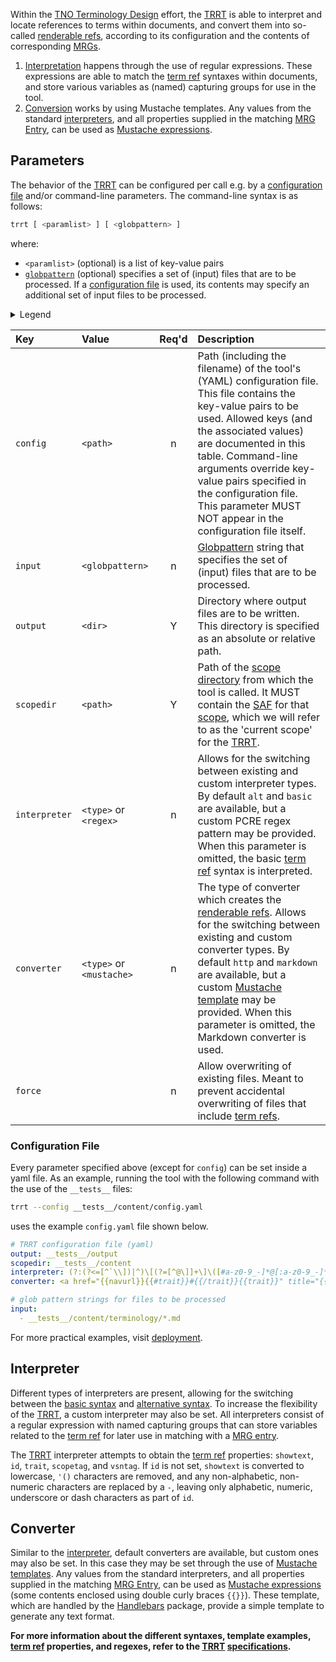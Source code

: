 Within the [TNO Terminology Design](@) effort, the [TRRT](@) is able to interpret and locate references to terms within documents, and convert them into so-called [renderable refs](@), according to its configuration and the contents of corresponding [MRGs](mrg@).

1. [Interpretation](#interpreter) happens through the use of regular expressions. These expressions are able to match the [term ref](@) syntaxes within documents, and store various variables as (named) capturing groups for use in the tool.
2. [Conversion](#converter) works by using Mustache templates. Any values from the standard [interpreters](#interpreter), and all properties supplied in the matching [MRG Entry](@), can be used as [Mustache expressions](https://handlebarsjs.com/guide/expressions).

## Parameters
The behavior of the [TRRT](@) can be configured per call e.g. by a [configuration file](#configuration%20file) and/or command-line parameters. The command-line syntax is as follows:

~~~bash
trrt [ <paramlist> ] [ <globpattern> ]
~~~

where:
- `<paramlist>` (optional) is a list of key-value pairs
- [`globpattern`](https://en.wikipedia.org/wiki/Glob_(programming)#Syntax) (optional) specifies a set of (input) files that are to be processed. If a [configuration file](#configuration%20file) is used, its contents may specify an additional set of input files to be processed.

<details>
  <summary>Legend</summary>

The columns in the following table are defined as follows:
1. **`Key`** is the text to be used as a key.
2. **`Value`** represents the kind of value to be used.
3. **`Req'd`** specifies whether (`Y`) or not (`n`) the field is required to be present when the tool is being called. If required, it MUST either be present in the configuration file, or as a command-line parameter.
4. **`Description`** specifies the meaning of the `Value` field, and other things you may need to know, e.g. why it is needed, a required syntax, etc.

</details>

| Key        | Value         | Req'd | Description |
| :--------- | :------------ | :---: | :---------- |
| `config`   | `<path>`        | n | Path (including the filename) of the tool's (YAML) configuration file. This file contains the key-value pairs to be used. Allowed keys (and the associated values) are documented in this table. Command-line arguments override key-value pairs specified in the configuration file. This parameter MUST NOT appear in the configuration file itself. |
| `input`    | `<globpattern>` | n | [Globpattern](https://en.wikipedia.org/wiki/Glob_(programming)#Syntax) string that specifies the set of (input) files that are to be processed. |
| `output`   | `<dir>`         | Y | Directory where output files are to be written. This directory is specified as an absolute or relative path. |
| `scopedir` | `<path>`        | Y | Path of the [scope directory](@) from which the tool is called. It MUST contain the [SAF](@) for that [scope](@), which we will refer to as the 'current scope' for the [TRRT](@). |
| `interpreter` | `<type>` or `<regex>`   | n | Allows for the switching between existing and custom interpreter types. By default `alt` and `basic` are available, but a custom PCRE regex pattern may be provided. When this parameter is omitted, the basic [term ref](@) syntax is interpreted. |
| `converter` | `<type>` or `<mustache>`   | n | The type of converter which creates the [renderable refs](@). Allows for the switching between existing and custom converter types. By default `http` and `markdown` are available, but a custom [Mustache template](https://handlebarsjs.com/guide/) may be provided. When this parameter is omitted, the Markdown converter is used. |
| `force` | | n | Allow overwriting of existing files. Meant to prevent accidental overwriting of files that include [term refs](@). |

### Configuration File
Every parameter specified above (except for `config`) can be set inside a yaml file. As an example, running the tool with the following command with the use of the `__tests__` files: 

```bash
trrt --config __tests__/content/config.yaml
```

uses the example `config.yaml` file shown below.

```yaml
# TRRT configuration file (yaml)
output: __tests__/output
scopedir: __tests__/content
interpreter: (?:(?<=[^`\\])|^)\[(?=[^@\]]+\]\([#a-z0-9_-]*@[:a-z0-9_-]*\))(?<showtext>[^\n\]@]+)\]\((?:(?<id>[a-z0-9_-]*)?(?:#(?<trait>[a-z0-9_-]+))?)?@(?<scopetag>[a-z0-9_-]*)(?::(?<vsntag>[a-z0-9_-]+))?\) # `alt` or `basic` are also valid
converter: <a href="{{navurl}}{{#trait}}#{{/trait}}{{trait}}" title="{{glossaryText}}">{{showtext}}</a> # `http`, `essif` or `markdown` are also valid

# glob pattern strings for files to be processed
input:
  - __tests__/content/terminology/*.md
```

For more practical examples, visit [deployment](deployment).

## Interpreter
Different types of interpreters are present, allowing for the switching between the [basic syntax](/docs/tev2/spec-syntax/term-ref-syntax#basic-syntax) and [alternative syntax](/docs/tev2/spec-syntax/term-ref-syntax#alternative-syntax). To increase the flexibility of the [TRRT](@), a custom interpreter may also be set. All interpreters consist of a regular expression with named capturing groups that can store variables related to the [term ref](@) for later use in matching with a [MRG entry](@).

The [TRRT](@) interpreter attempts to obtain the [term ref](@) properties: `showtext`, `id`, `trait`, `scopetag`, and `vsntag`. If `id` is not set, `showtext` is converted to lowercase, `'()` characters are removed, and any non-alphabetic, non-numeric characters are replaced by a `-`, leaving only alphabetic, numeric, underscore or dash characters as part of `id`.

## Converter
Similar to the [interpreter](#interpreter), default converters are available, but custom ones may also be set. In this case they may be set through the use of [Mustache templates](https://handlebarsjs.com/guide/). Any values from the standard interpreters, and all properties supplied in the matching [MRG Entry](@), can be used as [Mustache expressions](https://handlebarsjs.com/guide/expressions) (some contents enclosed using double curly braces `{{}}`). These template, which are handled by the [Handlebars](https://handlebarsjs.com/) package, provide a simple template to generate any text format.

**For more information about the different syntaxes, template examples, [term ref](@) properties, and regexes, refer to the [TRRT](@) [specifications](link-to-specifications).**